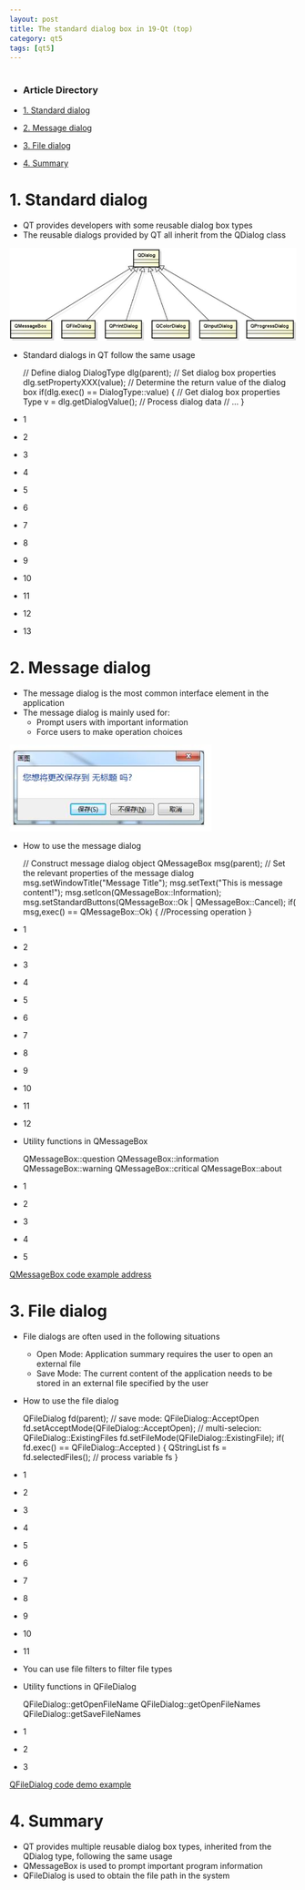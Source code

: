 ```yaml
---
layout: post
title: The standard dialog box in 19-Qt (top)
category: qt5
tags: [qt5]
---
```

# 

## 

* ### Article Directory

* [1\. Standard dialog](https://www.programmersought.com/article/40035434589/#1__1)
* [2\. Message dialog](https://www.programmersought.com/article/40035434589/#2__28)
* [3\. File dialog](https://www.programmersought.com/article/40035434589/#3__68)
* [4\. Summary](https://www.programmersought.com/article/40035434589/#4__102)

# 1\. Standard dialog

* QT provides developers with some reusable dialog box types
* The reusable dialogs provided by QT all inherit from the QDialog class

![ ](/public/assets/2021-07-25/fc4b5de019ad7bdf3b7c614906b57861.png)

* Standard dialogs in QT follow the same usage
    
    // Define dialog DialogType dlg(parent); // Set dialog box properties dlg.setPropertyXXX(value); // Determine the return value of the dialog box if(dlg.exec() == DialogType::value) { 	 // Get dialog box properties 	Type v = dlg.getDialogValue(); 	 // Process dialog data 	// ... } 
    

* 1

* 2

* 3

* 4

* 5

* 6

* 7

* 8

* 9

* 10

* 11

* 12

* 13

# 2\. Message dialog

* The message dialog is the most common interface element in the application
* The message dialog is mainly used for:
  * Prompt users with important information
  * Force users to make operation choices

![ ](/public/assets/2021-07-25/d0627c218003fdd35a44cfd02c08f9da.png)

* How to use the message dialog
    
    // Construct message dialog object QMessageBox msg(parent); // Set the relevant properties of the message dialog msg.setWindowTitle("Message Title"); msg.setText("This is message content!"); msg.setIcon(QMessageBox::Information); msg.setStandardButtons(QMessageBox::Ok | QMessageBox::Cancel); if( msg,exec() == QMessageBox::Ok) { 	 //Processing operation } 
    

* 1

* 2

* 3

* 4

* 5

* 6

* 7

* 8

* 9

* 10

* 11

* 12

* Utility functions in QMessageBox
    
    QMessageBox::question QMessageBox::information QMessageBox::warning QMessageBox::critical QMessageBox::about 
    

* 1

* 2

* 3

* 4

* 5

[QMessageBox code example address](https://github.com/164419653/QT/tree/master/19_Qt%E4%B8%AD%E7%9A%84%E6%A0%87%E5%87%86%E5%AF%B9%E8%AF%9D%E6%A1%86%E4%B8%8A/QMessageBox%E4%BB%A3%E7%A0%81%E7%A4%BA%E4%BE%8B)

# 3\. File dialog

* File dialogs are often used in the following situations
  * Open Mode: Application summary requires the user to open an external file
  * Save Mode: The current content of the application needs to be stored in an external file specified by the user
* How to use the file dialog
    
    QFileDialog fd(parent); // save mode: QFileDialog::AcceptOpen fd.setAcceptMode(QFileDialog::AcceptOpen); // multi-selecion: QFileDialog::ExistingFiles fd.setFileMode(QFileDialog::ExistingFile); if( fd.exec() == QFileDialog::Accepted ) { 	QStringList fs = fd.selectedFiles(); 	// process variable fs } 
    

* 1

* 2

* 3

* 4

* 5

* 6

* 7

* 8

* 9

* 10

* 11

* You can use file filters to filter file types
* Utility functions in QFileDialog
    
    QFileDialog::getOpenFileName QFileDialog::getOpenFileNames QFileDialog::getSaveFileNames 
    

* 1

* 2

* 3

[QFileDialog code demo example](https://github.com/164419653/QT/tree/master/19_Qt%E4%B8%AD%E7%9A%84%E6%A0%87%E5%87%86%E5%AF%B9%E8%AF%9D%E6%A1%86%E4%B8%8A/QFileDialog%E4%BB%A3%E7%A0%81%E7%A4%BA%E4%BE%8B)

# 4\. Summary

* QT provides multiple reusable dialog box types, inherited from the QDialog type, following the same usage
* QMessageBox is used to prompt important program information
* QFileDialog is used to obtain the file path in the system